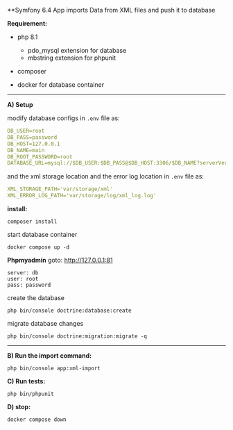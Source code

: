 **Symfony 6.4 App imports Data from XML files and push it to database 


**Requirement:** 

* php 8.1 
    + pdo_mysql extension for database 
    + mbstring extension for phpunit

* composer 

* docker for database container 
--------------------------------------------------
**A) Setup**

modify database configs in `.env` file as:
 ```yaml
DB_USER=root
DB_PASS=password
DB_HOST=127.0.0.1
DB_NAME=main
DB_ROOT_PASSWORD=root
DATABASE_URL=mysql://$DB_USER:$DB_PASS@$DB_HOST:3306/$DB_NAME?serverVersion=10.9.3-MariaDB&charset=utf8mb4
 ```

and the xml storage location and the error log location in `.env` file as:
 ```yaml
XML_STORAGE_PATH='var/storage/xml'
XML_ERROR_LOG_PATH='var/storage/log/xml_log.log'
 ```

**install:**
 ```shell
composer install
 ```

start database container 
 ```shell
docker compose up -d
 ```

**Phpmyadmin** 
goto: http://127.0.0.1:81
 ``` 
server: db
user: root
pass: password
 ```

create the database
 ```
php bin/console doctrine:database:create
 ```

migrate database changes
 ```
php bin/console doctrine:migration:migrate -q
 ```
-------------------------------
**B) Run the import command:**
 ```shell
php bin/console app:xml-import
 ```

**C) Run tests:**
 ```shell
php bin/phpunit
 ```


**D) stop:**
 ```shell
docker compose down
 ```